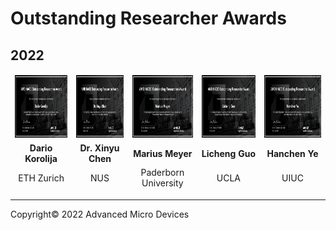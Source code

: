 # Outstanding Researcher Awards​

## 2022

<!--Sorted alphabetically by center-->

<table border="0" width="100%" style="border: 0px; background:transparent">
    <thead>
        <tr style="border: 0px;">
            <td width="160" style="border: 0px; background:transparent; text-align: center; vertical-align: middle;">
                <a href="./images/awards/ETHZ_award_2023.png"><img src="./images/awards/ETHZ_award_2023.png" height="100" width="155"></a>
            </td>
            <td width="160" style="border: 0px; background:transparent; text-align: center; vertical-align: middle;">
                <a href="./images/awards/NUS_award_2023.png"><img src="./images/awards/NUS_award_2023.png" height="100" width="155"></a>
            </td>
            <td width="160" style="border: 0px; background:transparent; text-align: center; vertical-align: middle;">
                <a href="./images/awards/Paderborn_award_2023.png"><img src="./images/awards/Paderborn_award_2023.png" height="100" width="155"></a>
            </td>
            <td width="160" style="border: 0px; background:transparent; text-align: center; vertical-align: middle;">
                <a href="./images/awards/UCLA_award_2023.png"><img src="./images/awards/UCLA_award_2023.png" height="100" width="155"></a>
            </td>
            <td width="160" style="border: 0px; background:transparent; text-align: center; vertical-align: middle;">
                <a href="./images/awards/UIUC_award_2023.png"><img src="./images/awards/UIUC_award_2023.png" height="100" width="155"></a>
            </td>
        </tr>        
        <tr style="border: 0px;">
            <td width="160" style="border: 0px; background:transparent; text-align: center; vertical-align: middle;"><strong>Dario Korolija</strong></td>
            <td width="160" style="border: 0px; background:transparent; text-align: center; vertical-align: middle;"><strong>Dr. Xinyu Chen</strong></td>
            <td width="160" style="border: 0px; background:transparent; text-align: center; vertical-align: middle;"><strong>Marius Meyer</strong></td>
            <td width="160" style="border: 0px; background:transparent; text-align: center; vertical-align: middle;"><strong>Licheng Guo</strong></td>
            <td width="160" style="border: 0px; background:transparent; text-align: center; vertical-align: middle;"><strong>Hanchen Ye​</strong></td>
        </tr>
        <tr style="border: 0px;">
            <td width="160" style="border: 0px; background:transparent; text-align: center; vertical-align: middle;">ETH Zurich</td>
            <td width="160" style="border: 0px; background:transparent; text-align: center; vertical-align: middle;">NUS</td>
            <td width="160" style="border: 0px; background:transparent; text-align: center; vertical-align: middle;">Paderborn University​</td>
            <td width="160" style="border: 0px; background:transparent; text-align: center; vertical-align: middle;">UCLA</td>
            <td width="160" style="border: 0px; background:transparent; text-align: center; vertical-align: middle;">UIUC</td>
        </tr>
    </thead>
</table>

---------------------------------------
<p class="copyright">Copyright&copy; 2022 Advanced Micro Devices</p>